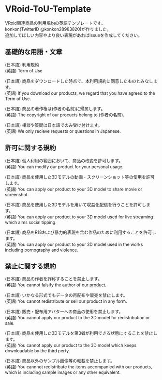 # VRoid-ToU-Template
VRoid関連商品の利用規約の英語テンプレートです。  
konkon(TwitterID @konkon28983820)が作りました。  
追加してほしい内容やより良い表現があればIssueを作成してください。  

## 基礎的な用語・文章

(日本語) 利用規約  
(英語) Term of Use  
  
(日本語) 商品をダウンロードした時点で、本利用規約に同意したものとみなします。  
(英語) If you download our products, we regard that you have agreed to the Term of Use.  
  
(日本語) 商品の著作権は(作者の名前)に帰属します。  
(英語) The copyright of our procucts belong to (作者の名前).  
  
(日本語) 相談や質問は日本語でのみ受け付けます。  
(英語) We only recieve requests or questions in Japanese.  

## 許可に関する規約

(日本語) 個人利用の範囲において、商品の改変を許可します。  
(英語) You can modify our product for your personal usage.  
  
(日本語) 商品を使用した3Dモデルの動画・スクリーンショット等の使用を許可します。  
(英語) You can apply our product to your 3D model to share movie or screenshot.  
  
(日本語) 商品を使用した3Dモデルを用いて収益化配信を行うことを許可します。  
(英語) You can apply our product to your 3D model used for live streaming which aims social tipping.  
  
(日本語) 商品をR18および暴力的表現を含む作品のために利用することを許可します。  
(英語) You can apply our product to your 3D model used in the works including pornography and violence.  

## 禁止に関する規約

(日本語) 商品の作者を詐称することを禁止します。  
(英語) You cannot falsify the author of our product.  
  
(日本語) いかなる形式でもデータの再配布や販売を禁止します。  
(英語) You cannot redistribute or sell our product in any form.  
  
(日本語) 販売・配布用アバターへの商品の使用を禁止します。  
(英語) You cannot apply our product to the 3D model for redistribution or sale.  
  
(日本語) 商品を使用した3Dモデルを第3者が利用できる状態にすることを禁止します。  
(英語) You cannot apply our product to the 3D model which keeps downloadable by the third perty.  
  
(日本語) 商品以外のサンプル画像等の転載を禁止します。  
(英語) You cannnot redistribute the items accompanied with our products, which is including sample images or any other equivalent.  